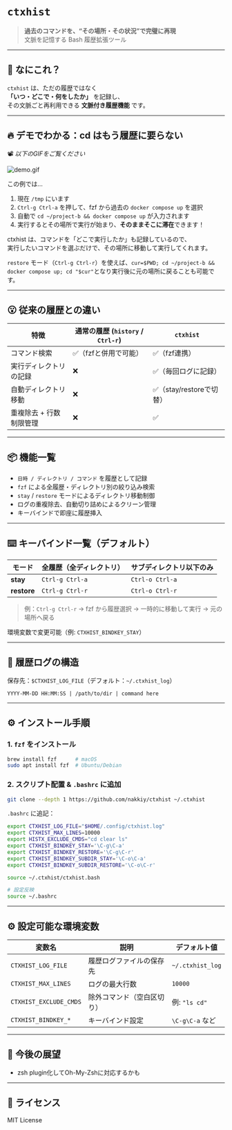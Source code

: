 # `ctxhist`

> **過去のコマンドを、“その場所・その状況”で完璧に再現**  
> 文脈を記憶する Bash 履歴拡張ツール

---

## 🧠 なにこれ？

`ctxhist` は、ただの履歴ではなく  
**「いつ・どこで・何をしたか」** を記録し、  
その文脈ごと再利用できる **文脈付き履歴機能** です。

---

## 🔥 デモでわかる：cd はもう履歴に要らない

📽️ *以下のGIFをご覧ください*

![demo.gif](demo.gif)

この例では…

1. 現在 `/tmp` にいます  
1. `Ctrl-g Ctrl-a` を押して、fzf から過去の `docker compose up` を選択  
1. 自動で `cd ~/project-b && docker compose up` が入力されます  
1. 実行するとその場所で実行が始まり、**そのままそこに滞在**できます！

ctxhist は、コマンドを「どこで実行したか」も記録しているので、  
実行したいコマンドを選ぶだけで、その場所に移動して実行してくれます。

`restore` モード（`Ctrl-g Ctrl-r`）を使えば、`cur=$PWD; cd ~/project-b && docker compose up; cd "$cur"`となり実行後に元の場所に戻ることも可能です。

---

## 😮 従来の履歴との違い

| 特徴                     | 通常の履歴 (`history` / `Ctrl-r`) | `ctxhist`                        |
|--------------------------|-----------------------------|-------------------------------|
| コマンド検索             | ✅（fzfと併用で可能）            | ✅（fzf連携）                  |
| 実行ディレクトリの記録   | ❌                            | ✅（毎回ログに記録）            |
| 自動ディレクトリ移動     | ❌                            | ✅（stay/restoreで切替）       |
| 重複除去 + 行数制限管理  | ❌                            | ✅                             |

---

## 📦 機能一覧

- `日時 / ディレクトリ / コマンド` を履歴として記録
- `fzf` による全履歴・ディレクトリ別の絞り込み検索
- `stay` / `restore` モードによるディレクトリ移動制御
- ログの重複除去、自動切り詰めによるクリーン管理
- キーバインドで即座に履歴挿入

---

## ⌨️ キーバインド一覧（デフォルト）

| モード     | 全履歴（全ディレクトリ） | サブディレクトリ以下のみ |
|------------|--------------------------|---------------------------|
| **stay**   | `Ctrl-g Ctrl-a`          | `Ctrl-o Ctrl-a`          |
| **restore**| `Ctrl-g Ctrl-r`          | `Ctrl-o Ctrl-r`          |

> 例：`Ctrl-g Ctrl-r` → fzf から履歴選択 → 一時的に移動して実行 → 元の場所へ戻る

環境変数で変更可能（例: `CTXHIST_BINDKEY_STAY`）

---

## 📂 履歴ログの構造

保存先：`$CTXHIST_LOG_FILE`（デフォルト：`~/.ctxhist_log`）

```
YYYY-MM-DD HH:MM:SS | /path/to/dir | command here
```

---

## ⚙️ インストール手順

### 1. `fzf` をインストール

```bash
brew install fzf      # macOS
sudo apt install fzf  # Ubuntu/Debian
```

### 2. スクリプト配置 & `.bashrc` に追加

```bash
git clone --depth 1 https://github.com/nakkiy/ctxhist ~/.ctxhist
```

`.bashrc` に追記：

```bash
export CTXHIST_LOG_FILE="$HOME/.config/ctxhist.log"
export CTXHIST_MAX_LINES=10000
export HISTX_EXCLUDE_CMDS="cd clear ls"
export CTXHIST_BINDKEY_STAY='\C-g\C-a'
export CTXHIST_BINDKEY_RESTORE='\C-g\C-r'
export CTXHIST_BINDKEY_SUBDIR_STAY='\C-o\C-a'
export CTXHIST_BINDKEY_SUBDIR_RESTORE='\C-o\C-r'

source ~/.ctxhist/ctxhist.bash
```

```bash
# 設定反映
source ~/.bashrc
```

---

## ⚙️ 設定可能な環境変数

| 変数名                    | 説明                           | デフォルト値              |
|---------------------------|--------------------------------|----------------------------|
| `CTXHIST_LOG_FILE`          | 履歴ログファイルの保存先        | `~/.ctxhist_log`            |
| `CTXHIST_MAX_LINES`         | ログの最大行数                 | `10000`                   |
| `CTXHIST_EXCLUDE_CMDS`      | 除外コマンド（空白区切り）      | 例: `"ls cd"`             |
| `CTXHIST_BINDKEY_*`         | キーバインド設定               | `\C-g\C-a` など           |

---

## 🧩 今後の展望

- zsh plugin化してOh-My-Zshに対応するかも

---

## 📄 ライセンス

MIT License
